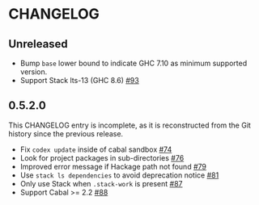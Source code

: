 # CHANGELOG

<!-- 
When editing this file, please include a link to the PR and/or issue for
the change.  
-->

## Unreleased

- Bump `base` lower bound to indicate GHC 7.10 as minimum supported version.
- Support Stack lts-13 (GHC 8.6) [#93](https://github.com/aloiscochard/codex/pull/93)

## 0.5.2.0

This CHANGELOG entry is incomplete, as it is reconstructed from the Git history
since the previous release.

- Fix `codex update` inside of cabal sandbox [#74](https://github.com/aloiscochard/codex/pull/74)
- Look for project packages in sub-directories [#76](https://github.com/aloiscochard/codex/pull/76)
- Improved error message if Hackage path not found [#79](https://github.com/aloiscochard/codex/pull/79)
- Use `stack ls dependencies` to avoid deprecation notice [#81](https://github.com/aloiscochard/codex/pull/81)
- Only use Stack when `.stack-work` is present [#87](https://github.com/aloiscochard/codex/pull/87)
- Support Cabal >= 2.2 [#88](https://github.com/aloiscochard/codex/pull/88)
